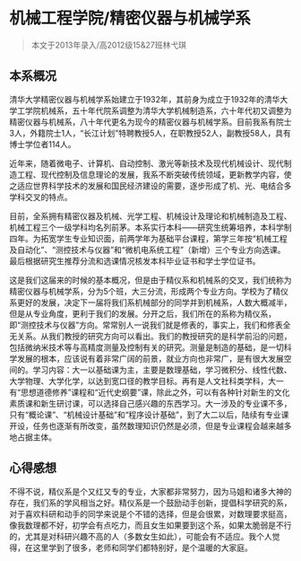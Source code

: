 # 机械工程学院/精密仪器与机械学系

>本文于2013年录入/高2012级15&27班林弋琪

## 本系概况

清华大学精密仪器与机械学系始建立于1932年，其前身为成立于1932年的清华大学工学院机械系，五十年代院系调整为清华大学机械制造系，六十年代初又调整为精密仪器与机械系，八十年代更名为现今的精密仪器与机械学系。目前我系有院士3人，外籍院士1人，“长江计划”特聘教授5人，在职教授52人，副教授58人，具有博士学位者114人。

近年来，随着微电子、计算机、自动控制、激光等新技术及现代机械设计、现代制造工程、现代控制及信息理论的发展，我系不断突破传统领域，更新教学内容，使之适应世界科学技术的发展和国民经济建设的需要，逐步形成了机、光、电结合多学科交叉的特点。

目前，全系拥有精密仪器及机械、光学工程、机械设计及理论和机械制造及工程、机械工程三个一级学科均名列前茅。本系实行本科——研究生统筹培养，本科学制四年。为拓宽学生专业知识面，前两学年为基础平台课程，第学三年按“机械工程及自动化”、“测控技术与仪器”和“微机电系统工程”（新增）三个专业方向选课。最后根据研究生推荐分流和选课情况核发本科毕业证书和学士学位证书。

这是我们这届来的时候的基本概况，但是由于精仪系和机械系的交叉，我们统称为精密仪器与机械学系，分为5个班，大三分流，形成两个专业方向。学校为了精仪系更好的发展，决定下一届将我们系机械部分的同学并到机械系，人数大概减半，但是从专业角度，更利于我们的发展。分开之后，我们所在的系称为精仪系，即“测控技术与仪器”方向。常常别人一说我们就是修表的，事实上，我们和修表全无关系。从我们教授的研究方向可以看出。我们的教授研究的是科学前沿的问题，包括微纳米技术等与高精度测量及控制有关的研究。测量是制造的基础，是一切科学发展的根本，应该说有着非常广阔的前景，就业方向也非常广，是有很大发展空间的。学习内容：大一以基础课为主，主要是数理基础，学习微积分、线性代数、大学物理、大学化学，以达到宽口径的教学目标。再有是人文社科类学科，大一有“思想道德修养”课程和“近代史纲要”课，除此之外，可以有各种针对新生的文化素质课和新生研讨课，可以选择自己感兴趣的东西学习。大一涉及的专业课不多，只有“概论课”、“机械设计基础”和“程序设计基础”，到了大二以后，陆续有专业课开设，任务也逐渐有所改变，虽然数理知识仍然是必须，但是专业课程会越来越多地占据主体。



## 心得感想

不得不说，精仪系是个又红又专的专业，大家都非常努力，因为马姐和诸多大神的存在，我们系的学风相当之好。精仪系是一个鼓励动手创新，提倡科学研究的系，对于喜欢科研和动手的同学来说是个不错的选择，但是会很累，对数理要求挺高，像我数理都不好，初学会有点吃力，而且女生如果要到这个系，如果太脆弱是不行的，尤其是对科研兴趣不高的人（多数女生如此），可能会有不适应。我个人觉得，在这里学到了很多，老师和同学们都特别好，是个温暖的大家庭。
